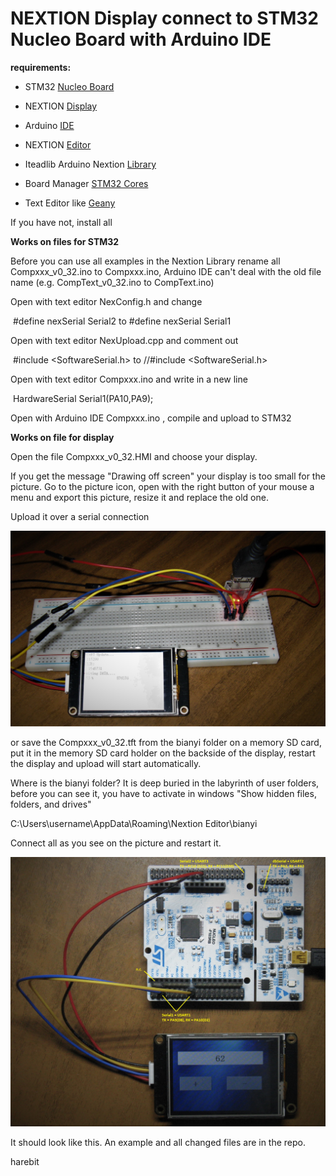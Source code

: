 # NEXTION Display connect to STM32 Nucleo Board with Arduino IDE

**requirements:**

- STM32 [Nucleo Board](https://www.st.com/stm32nucleo)

- NEXTION [Display](https://nextion.itead.cc/)

- Arduino [IDE](https://www.arduino.cc/en/Main/Software)

- NEXTION [Editor](https://nextion.itead.cc/resources/download/nextion-editor/)

- Iteadlib Arduino Nextion [Library](https://github.com/itead/ITEADLIB_Arduino_Nextion)

- Board Manager [STM32 Cores](https://github.com/stm32duino/Arduino_Core_STM32) 

- Text Editor like [Geany](https://www.geany.org/)

If you have not, install all

**Works on files for STM32**

Before you can use all examples in the Nextion Library rename all Compxxx_v0_32.ino to Compxxx.ino, Arduino IDE can't deal with the old file name (e.g. CompText_v0_32.ino to CompText.ino)

Open with text editor NexConfig.h and change

​	#define nexSerial Serial2 	to 	#define nexSerial Serial1

Open with text editor NexUpload.cpp and comment out

​	#include <SoftwareSerial.h> 	to	//#include <SoftwareSerial.h> 

Open with text editor Compxxx.ino and write in a new line

​	HardwareSerial Serial1(PA10,PA9);

Open with Arduino IDE Compxxx.ino , compile and upload to STM32

**Works on file for display**

Open the file Compxxx_v0_32.HMI and choose your display.

If you get the message "Drawing off screen" your display is too small for the picture. Go to the picture icon, open with the right button of your mouse a menu and export this picture, resize it and replace the old one.

Upload it over a serial connection

![serial-upload](serial-upload.JPG)

or save the Compxxx_v0_32.tft from the bianyi folder on a memory SD card, put it in the memory SD card holder on the backside of the display, restart the display and upload will start automatically.

Where is the bianyi folder? It is deep buried in the labyrinth of user folders, before you can see it, you have to activate in windows "Show hidden files, folders, and drives"

C:\Users\username\AppData\Roaming\Nextion Editor\bianyi

Connect all as you see on the picture and restart it.

![connect](connect.JPG)

It should look like this. An example and all changed files are in the repo.

harebit